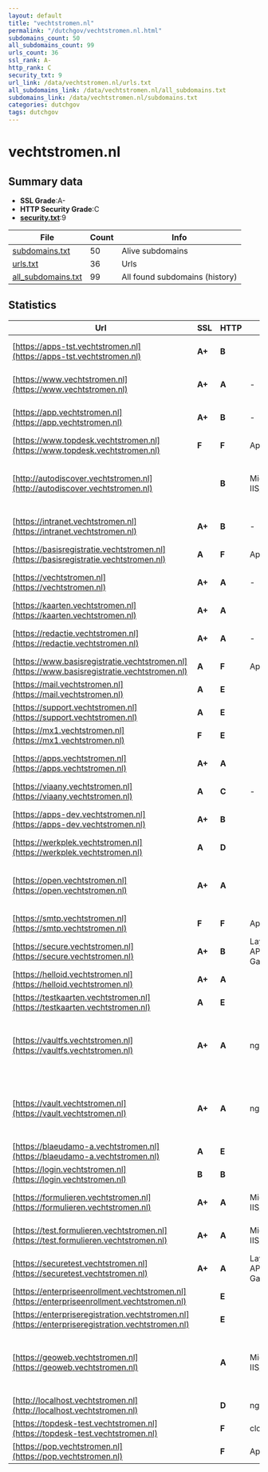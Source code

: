 ```yaml
---
layout: default
title: "vechtstromen.nl"
permalink: "/dutchgov/vechtstromen.nl.html"
subdomains_count: 50
all_subdomains_count: 99
urls_count: 36
ssl_rank: A-
http_rank: C
security_txt: 9
url_link: /data/vechtstromen.nl/urls.txt
all_subdomains_link: /data/vechtstromen.nl/all_subdomains.txt
subdomains_link: /data/vechtstromen.nl/subdomains.txt
categories: dutchgov
tags: dutchgov
---
```



# vechtstromen.nl
## Summary data


 - **SSL Grade**:A-
 - **HTTP Security Grade**:C
 - **[security.txt](https://www.digitaleoverheid.nl/nieuws/standaard-security-txt-nu-verplicht-voor-overheid/)**:9


| File       | Count | Info |
|------------|-------|------|
|[subdomains.txt](/DutchGovScope/data/vechtstromen.nl/subdomains.txt)|50|Alive subdomains|
|[urls.txt](/DutchGovScope/data/vechtstromen.nl/urls.txt)|36|Urls|
|[all_subdomains.txt](/DutchGovScope/data/vechtstromen.nl/all_subdomains.txt)|99|All found subdomains (history)|


## Statistics


| Url | SSL | HTTP | Server | Cookie | HSTS | CORS | CTO | CSP | XFO | XXP | RP |FP| Tech |Title |
|--------|-------|-------|------|------|------|------|------|------|------|------|------|------|------|------|
|[https://apps-tst.vechtstromen.nl](https://apps-tst.vechtstromen.nl)| **A+**| **B**||:white_check_mark: |:white_check_mark: | | | | :white_check_mark: | | :white_check_mark: | |HSTS Microsoft ASP.NET|Login|
|[https://www.vechtstromen.nl](https://www.vechtstromen.nl)| **A+**| **A**|-| |:white_check_mark: | | | :white_check_mark:| :white_check_mark: | :white_check_mark: | :white_check_mark: | |HSTS Microsoft ASP.NET:-|Home - Vechtstro...|
|[https://app.vechtstromen.nl](https://app.vechtstromen.nl)| **A+**| **B**|-|:white_check_mark: |:white_check_mark: | | | | | :white_check_mark: | :white_check_mark: | :white_check_mark: |HSTS Microsoft ASP.NET:-|The page cannot...|
|[https://www.topdesk.vechtstromen.nl](https://www.topdesk.vechtstromen.nl)| **F**| **F**|Apache| | | | | | | | :white_check_mark: | |Apache HTTP Server|topdesk.vechtstr...|
|[http://autodiscover.vechtstromen.nl](http://autodiscover.vechtstromen.nl)| | **B**|Microsoft-IIS/10.0|:white_check_mark: |:white_check_mark: | | | | :white_check_mark: | :white_check_mark: | :white_check_mark: | |IIS:10.0 Microsoft ASP.NET Windows Server||
|[https://intranet.vechtstromen.nl](https://intranet.vechtstromen.nl)| **A+**| **B**|-|:white_check_mark: |:white_check_mark: | | | | :white_check_mark: | :white_check_mark: | :white_check_mark: | |HSTS Microsoft ASP.NET:-|Object moved|
|[https://basisregistratie.vechtstromen.nl](https://basisregistratie.vechtstromen.nl)| **A**| **F**|Apache| | | | | | | | :white_check_mark: | |Apache HTTP Server|basisregistratie...|
|[https://vechtstromen.nl](https://vechtstromen.nl)| **A+**| **A**|-| |:white_check_mark: | | | :white_check_mark:| :white_check_mark: | :white_check_mark: | :white_check_mark: | |HSTS Microsoft ASP.NET:-|Object moved|
|[https://kaarten.vechtstromen.nl](https://kaarten.vechtstromen.nl)| **A+**| **A**|| |:white_check_mark: | | | | :white_check_mark: | :white_check_mark: | :white_check_mark: | |HSTS|N|
|[https://redactie.vechtstromen.nl](https://redactie.vechtstromen.nl)| **A+**| **A**|-|:white_check_mark: |:white_check_mark: | | | :white_check_mark:| | :white_check_mark: | :white_check_mark: | |HSTS Microsoft ASP.NET:-|Object moved|
|[https://www.basisregistratie.vechtstromen.nl](https://www.basisregistratie.vechtstromen.nl)| **A**| **F**|Apache| | | | | | | | :white_check_mark: | |Apache HTTP Server|basisregistratie...|
|[https://mail.vechtstromen.nl](https://mail.vechtstromen.nl)| **A**| **E**|| | | | | | | | :white_check_mark: | |||
|[https://support.vechtstromen.nl](https://support.vechtstromen.nl)| **A**| **E**|| | | | | | | | :white_check_mark: | |||
|[https://mx1.vechtstromen.nl](https://mx1.vechtstromen.nl)| **F**| **E**|| | | | | | | | :white_check_mark: | |||
|[https://apps.vechtstromen.nl](https://apps.vechtstromen.nl)| **A+**| **A**||:white_check_mark: |:white_check_mark: | | |:warning: | :white_check_mark: | | :white_check_mark: | |HSTS Microsoft ASP.NET|Login|
|[https://viaany.vechtstromen.nl](https://viaany.vechtstromen.nl)| **A**| **C**|-| | | | | :white_check_mark:| | :white_check_mark: | :white_check_mark: | |Microsoft ASP.NET:-|Vechtstromen App|
|[https://apps-dev.vechtstromen.nl](https://apps-dev.vechtstromen.nl)| **A+**| **B**||:white_check_mark: |:white_check_mark: | | | | :white_check_mark: | | :white_check_mark: | |HSTS Microsoft ASP.NET|Login|
|[https://werkplek.vechtstromen.nl](https://werkplek.vechtstromen.nl)| **A**| **D**||:warning: | | | | | :white_check_mark: | :white_check_mark: | :white_check_mark: | :white_check_mark: |Microsoft ASP.NET||
|[https://open.vechtstromen.nl](https://open.vechtstromen.nl)| **A+**| **A**|| |:white_check_mark: | | | :white_check_mark:| :white_check_mark: | :white_check_mark: | :white_check_mark: | |Azure Azure Front Door HSTS Microsoft ASP.NET|Home - Vechtstro...|
|[https://smtp.vechtstromen.nl](https://smtp.vechtstromen.nl)| **F**| **F**|Apache| | | | | | | | :white_check_mark: | |Apache HTTP Server|404 Not Found|
|[https://secure.vechtstromen.nl](https://secure.vechtstromen.nl)| **A+**| **B**|Layer7-API-Gateway|:o: |:white_check_mark: | | | :white_check_mark:| :white_check_mark: | | :white_check_mark: | |HSTS||
|[https://helloid.vechtstromen.nl](https://helloid.vechtstromen.nl)| **A+**| **A**||:white_check_mark: |:white_check_mark: | | |:warning: | :white_check_mark: | | :white_check_mark: | |Azure HSTS|Object moved|
|[https://testkaarten.vechtstromen.nl](https://testkaarten.vechtstromen.nl)| **A**| **E**|| | | | | | | | :white_check_mark: | |||
|[https://vaultfs.vechtstromen.nl](https://vaultfs.vechtstromen.nl)| **A+**| **A**|nginx/1.25.3| |:white_check_mark: | | |:warning: | :white_check_mark: | :white_check_mark: | :white_check_mark: | |Amazon S3 Amazon Web Services HSTS Nginx:1.25.3|Psono|
|[https://vault.vechtstromen.nl](https://vault.vechtstromen.nl)| **A+**| **A**|nginx/1.25.3| |:white_check_mark: | | |:warning: | :white_check_mark: | :white_check_mark: | :white_check_mark: | |Amazon S3 Amazon Web Services HSTS Nginx:1.25.3|Psono|
|[https://blaeudamo-a.vechtstromen.nl](https://blaeudamo-a.vechtstromen.nl)| **A**| **E**|| | | | | | | | :white_check_mark: | |||
|[https://login.vechtstromen.nl](https://login.vechtstromen.nl)| **B**| **B**|| | | | | | :white_check_mark: | :white_check_mark: | :white_check_mark: | :white_check_mark: |||
|[https://formulieren.vechtstromen.nl](https://formulieren.vechtstromen.nl)| **A+**| **A**|Microsoft-IIS/10.0| |:white_check_mark: | | | :white_check_mark:| :white_check_mark: | :white_check_mark: | :white_check_mark: | |IIS:10.0 Windows Server||
|[https://test.formulieren.vechtstromen.nl](https://test.formulieren.vechtstromen.nl)| **A+**| **A**|Microsoft-IIS/10.0| |:white_check_mark: | | | :white_check_mark:| :white_check_mark: | :white_check_mark: | :white_check_mark: | |IIS:10.0 Windows Server||
|[https://securetest.vechtstromen.nl](https://securetest.vechtstromen.nl)| **A+**| **A**|Layer7-API-Gateway| |:white_check_mark: | | | :white_check_mark:| :white_check_mark: | | :white_check_mark: | |HSTS||
|[https://enterpriseenrollment.vechtstromen.nl](https://enterpriseenrollment.vechtstromen.nl)| | **E**|| | | | | | | | :white_check_mark: | |HSTS||
|[https://enterpriseregistration.vechtstromen.nl](https://enterpriseregistration.vechtstromen.nl)| | **E**|| | | | | | | | :white_check_mark: | |||
|[https://geoweb.vechtstromen.nl](https://geoweb.vechtstromen.nl)| | **A**|Microsoft-IIS/10.0| |:white_check_mark: | | | | :white_check_mark: | :white_check_mark: | :white_check_mark: | |HSTS IIS:10.0 Microsoft ASP.NET Windows Server|Document Moved|
|[http://localhost.vechtstromen.nl](http://localhost.vechtstromen.nl)| | **D**|nginx| | | | | | :white_check_mark: | :white_check_mark: | :white_check_mark: | |Nginx|Welcome to nginx...|
|[https://topdesk-test.vechtstromen.nl](https://topdesk-test.vechtstromen.nl)| | **F**|cloudflare| | | | | | | | :white_check_mark: | |Cloudflare|403 Forbidden|
|[https://pop.vechtstromen.nl](https://pop.vechtstromen.nl)| | **F**|Apache| | | | | | | | :white_check_mark: | |Apache HTTP Server|404 Not Found|

